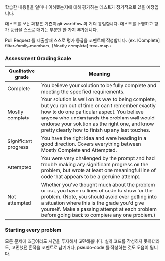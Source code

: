 학습한 내용들을 얼마나 이해했는지에 대해 평가하는 테스트가 정기적으로 있을 예정입니다.

테스트를 보는 과정은 기존의 git workflow 와 거의 동일합니다. 테스트를 수행하고 평가 등급을 스스로 매기는 부분만 한 가지 추가됩니다.

Pull Request 를 제출할때 스스로 평가 등급을 코멘트에 작성합니다. (ex. [Complete] filter-family-members, [Mostly complete] tree-map )

### Assessment Grading Scale

Qualitative grade  | Meaning
------------- | -------------
Complete  | You believe your solution to be fully complete and meeting the specified requirements.
Mostly complete  | Your solution is well on its way to being complete, but you ran out of time or can't remember exactly how to do one particular aspect. You believe anyone who understands the problem well would endorse your solution as the right one, and know pretty clearly how to finish up any last touches.
Significant progress  | You have the right idea and were heading in a good direction. Covers everything between Mostly Complete and Attempted.
Attempted  | You were very challenged by the prompt and had trouble making any significant progress on the problem, but wrote at least one meaningful line of code that appears to be a genuine attempt.
Not attempted  | Whether you've thought much about the problem or not, you have no lines of code to show for the problem. (Note, you should avoid ever getting into a situation where this is the grade you'd give yourself. Make a passing attempt at each problem before going back to complete any one problem.)

### Starting every problem
모든 문제에 조금이라도 시간을 투자해서 고민해봅니다. 실제 코드를 작성하지 못하더라도, 고민했던 흔적을 코멘트로 남기거나, pseudo-code 를 작성하는 것도 도움이 됩니다.
